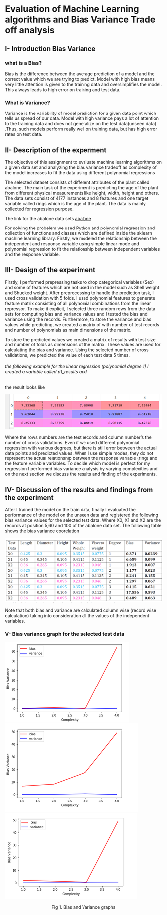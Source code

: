 # Evaluation of Machine Learning algorithms and Bias Variance Trade off analysis

## I- Introduction Bias Variance
### what is a Bias?

Bias is the difference between the average prediction of a model and the correct value which we are trying to predict. Model with high bias means very little attention is given to the training data and oversimplifies the model. This always leads to high error on training and test data.

### What is Variance?
Variance is the variability of model prediction for a given data point  which tells us spread of our data.  Model with high variance pays a lot of attention to the training data and does not generalize on the test data(unseen data) .Thus, such models perform  really well on training data, but has high error rates on test data.

## II- Description of the experment
The objective of this assignment to evaluate machine learning algorithms on a given data
set and analyzing the bias variance tradeoff as complexity of the model increases to fit the
data using different polynomial regressions

The selected dataset consists of different attributes of the plant called abalone. The main
task of the experiment is predicting the age of the plant from different physical
measurements like height, width, height and others. The data sets consist of 4177
instances and 8 features and one target variable called rings which is the age of the plant.
The data is mainly collected for regression purpose.

The link for the abalone data sets [abalone](https://archive.ics.uci.edu/ml/datasets/abalone)


For solving the probelem we used Python  and polynomial regression and collection of
functions and classes which are defined inside the sklearn machine learning library. 
Firstly, we modeled the relationship between the independent and response variable using simple
linear mode and polynomial regression to fit the relationship between independent
variables and the response variable. 

## III- Design of the experiment

Firstly, I performed prepressing tasks to drop categorical variables (Sex) and some of
features which are not used in the model such as Shell weight and Shucked weight. After
preprocessing to handle the prediction task, I used cross validation with 5 folds. I used
polynomial features to generate feature matrix consisting of all polynomial combinations
from the linear repressor. To make it explicit, I selected three random rows from the data
sets for computing bias and variance values and I tested the bias and variance using the
records. Furthermore, to store the variance and bias values while predicting, we created a
matrix of with number of test records and number of polynomials as main dimensions of
the matrix.

To store the predicted values we created a matrix of results with test size and number of folds as
dimensions of the matrix. These values are used for calculating the bias and variance. Using the
selected number of cross validations, we predicted the value of each test data 5 times.

###### the following example for the linear regression (polynomial degree 1) I created a variable called p1_results and
the result looks like 

![Regreesion](https://github.com/htefera/Bias-Variance-Tradeoff/blob/master/Bias%20Variance%20Images/4.PNG)

Where the rows numbers are the test records and column number’s the number of cross
validations. Even if we used different polynomial regression with various degrees, but there is still
error between the actual data points and predicted values. When I use simple modes, they do not
represent the actual relationship between the response variable (ring) and the feature variable
variables. To decide which model is perfect for my regression I performed bias variance analysis by
varying complexities and on the next section we discuss the results and finding of the experiments.

## IV- Discussion of the results and findings from the experiment

After I trained the model on the train data, finally I evaluated the performance of the model on
the unseen data and registered the following bias variance values for the selected test data.
Where X0, X1 and X2 are the records at position 5,60 and 100 of the abalone data set.
The following table shows the bias variance coorelation

![Bias Variance Comparision](https://github.com/htefera/Bias-Variance-Tradeoff/blob/master/Bias%20Variance%20Images/5.png)

Note that both bias and variance are calculated column wise (record wise calculation) taking into
consideration all the values of the independent variables. 

### V- Bias variance graph for the selected test data


![Bias Variance For selected test data](https://github.com/htefera/Bias-Variance-Tradeoff/blob/master/Bias%20Variance%20Images/1.PNG)
![Bias Variance For selected test data](https://github.com/htefera/Bias-Variance-Tradeoff/blob/master/Bias%20Variance%20Images/2.PNG)
![Bias Variance For selected test data](https://github.com/htefera/Bias-Variance-Tradeoff/blob/master/Bias%20Variance%20Images/3.PNG)

<div align="center">
 Fig 1. Bias and Variance graphs

</div>















